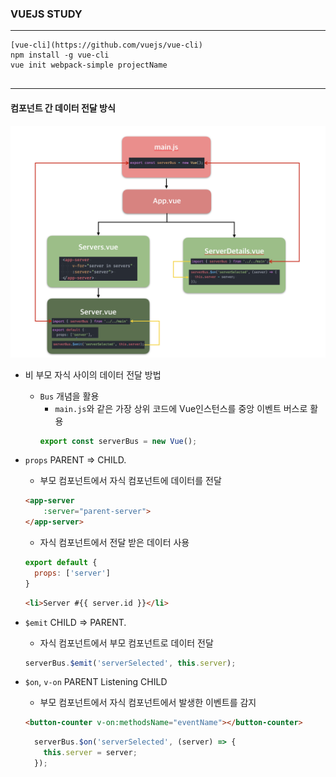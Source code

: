 ### VUEJS STUDY
---
```cli
[vue-cli](https://github.com/vuejs/vue-cli)
npm install -g vue-cli
vue init webpack-simple projectName


```

---

#### 컴포넌트 간 데이터 전달 방식

![Components data flow](vue-cli/src/assets/componentsdata.png)

- 비 부모 자식 사이의 데이터 전달 방법
  - `Bus` 개념을 활용
    - `main.js`와 같은 가장 상위 코드에 Vue인스턴스를 중앙 이벤트 버스로 활용
    ```js
    export const serverBus = new Vue();
    ```

- `props` PARENT => CHILD.
  - 부모 컴포넌트에서 자식 컴포넌트에 데이터를 전달
  ```html
  <app-server
      :server="parent-server">
  </app-server>
  ```
  - 자식 컴포넌트에서 전달 받은 데이터 사용
  ```js
  export default {
    props: ['server']
  }
  ```
  ```html
  <li>Server #{{ server.id }}</li>
  ```

- `$emit` CHILD => PARENT.
  - 자식 컴포넌트에서 부모 컴포넌트로 데이터 전달
  ```js
  serverBus.$emit('serverSelected', this.server);
  ```

- `$on`, `v-on` PARENT Listening CHILD
  - 부모 컴포넌트에서 자식 컴포넌트에서 발생한 이벤트를 감지
  ```html
  <button-counter v-on:methodsName="eventName"></button-counter>
  ```
  ```js
    serverBus.$on('serverSelected', (server) => {
      this.server = server;
    });
  ```
